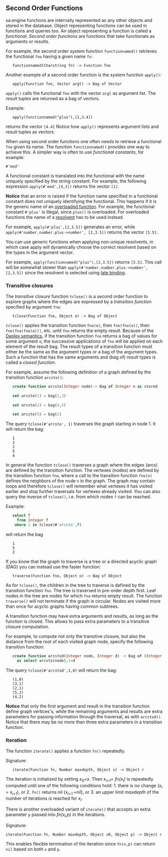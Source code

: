 ## Second Order Functions

sa.engine functions are internally represented as any other objects and stored in the database. Object representing functions can be used in functions and queries too. An object representing a function is called a *functional*. *Second order functions* are functions that take functionals as arguments or results.

For example, the second order system function `functionnamed()` retrieves the functional `fno` having a given name `fn`:
```
   functionnamed(Charstring fn) -> Function fno
```

Another example of a second order function is the system function `apply()`:
```
   apply(Function fno, Vector argl) -> Bag of Vector
```
`apply()` calls the functional `fno` with the vector `argl` as argument list. The result tuples are returned as a bag of vectors.

Example:
```
   apply(functionnamed("plus"),[1,3.4])
```  
returns the vector `[4.4]` Notice how `apply()` represents argument lists and result tuples as vectors.

When using second order functions one often needs to retrieve a functional `fno` given its name. The function `functionnamed()` provides one way to achieve this. A simpler way is often to use *functional constants*, for example:
```
#'mod'
```

A functional constant is translated into the functional with the name uniquely specified by the string constant. For example, the following expression `apply(#'mod',[4,3])` returns the vector `[1]`.

**Notice** that an error is raised if the function name specified in a functional constant does not uniquely identifying the functional. This happens if it is the generic name of an [overloaded function](/docs/md/osql/defining-functions.md#overloaded-functions). For example, the functional constant `#'plus'` is illegal, since `plus()` is overloaded. For overloaded functions the name of a [resolvent](/docs/md/osql/defining-functions.md#overloaded-functions) has to be used instead.

For example, `apply(#'plus',[2,3.5])` generates an error, while `apply(#'number.number.plus->number', [2,3.5])` returns the vector  `[5.5]`. 

You can use generic functions when applying non-unique resolvents, in which case apply will dynamically choose the correct resolvent based on the types in the argument vector.

For example, `apply(functionnamed("plus"),[2,3.5])` returns `[5.5]`. This call will be somewhat slower than `apply(#'number.number.plus->number',[2,3.5])` since the resolvent is selected using [late binding](/docs/md/osql/defining-functions.md#late-binding).

### <a name="transitive-closure"> Transitive closures

The *transitive closure* function `tclose()` is a second order function to explore graphs where the edges are expressed by a *transition function* specified by argument `fno`:
```
   tclose(Function fno, Object o) -> Bag of Object
```
`tclose()` applies the transition function `fno(o)`, then `fno(fno(o))`, then `fno(fno(fno(o)))`, etc. until `fno` returns the empty result. Because of the [Daplex semantics](/docs/md/osql/queries.md#nested-function-calls), if the transition function `fno` returns a bag of values for some argument `o`, the successive applications of `fno` will be applied on each element of the result bag. The result types of a transition function must either be the same as the argument types or a bag of the argument types. Such a function that has the same arguments and (bag of) result types is called a *closed function*. 

For example, assume the following definition of a graph defined by the transition function `arcsto()`:
```sql
   create function arcsto(Integer node)-> Bag of Integer n as stored
   
   set arcsto(1) = bag(2,3)
   
   set arcsto(2) = bag(4,5)
   
   set arcsto(5) = bag(1)
```
The query `tclose(#'arcsto', 1)` traverses the graph starting in node 1. It will return the bag:
```
   1
   3
   2
   5
   4
```

In general the function `tclose()` traverses a graph where the edges (arcs) are defined by the transition function. The vertexes (nodes) are defined by the transition function `fno`, where a call to the transition function `fno(n)` defines the neighbors of the node `n` in the graph. The graph may contain loops and therefore `tclose()` will remember what vertexes it has visited earlier and stop further traversals for vertexes already visited. You can also query the inverse of `tclose()`, i.e. from which nodes `f` can be reached.

Example:
```sql
   select f 
     from Integer f 
    where 1 in tclose(#'arcsto',f)
```
will return the bag
```
   1
   5
   2
```

If you know that the graph to traverse is a tree or a directed acyclic graph (DAG) you can instead use the faster function:
```
   traverse(Function fno, Object o) -> Bag of Object
```

As for `tclose()`, the children in the tree to traverse is defined by the transition function `fno`. The tree is traversed in pre-order depth first. Leaf nodes in the tree are nodes for which `fno` returns empty result. The function `traverse()` will not terminate if the graph is circular. Nodes are visited more than once for acyclic graphs having common subtrees.

A transition function may have extra arguments and results, as long as the function is closed. This allows to pass extra parameters to a transitive closure computation. 

For example, to compute not only the transitive closure, but also the distance from the root of each visited graph node, specify the following transition function:
```sql
   create function arcstod(Integer node, Integer d) -> Bag of (Integer,Integer)
     as select arcsto(node),1+d
```
The query `tclose(#'arcstod',1,0)` will return the bag:
```
   (1,0)
   (3,1)
   (2,1)
   (5,2)
   (4,2)
```

**Notice** that only the first argument and result in the transition function define graph vertices's, while the remaining arguments and results are extra parameters for passing information through the traversal, as with `arcstod()`. Notice that there may be no more than three extra parameters in a transition function.

### <a name="iterating-apply"> Iteration

The function `iterate()` applies a function `fn()` repeatedly. 

Signature:
```
   iterate(Function fn, Number maxdepth, Object x) -> Object r
```

The iteration is initialized by setting <i>x<sub>0</sub>=x</i>. Then <i>x<sub>i+1</sub>= fn(x<sub>i</sub>)</i> is repeatedly computed until one of the following conditions hold: 1. there is no change (<i>x<sub>i</sub></i> <i>= </i><i>x<sub>i+1</sub></i>), or 2. `fn()` returns nil (<i>x<sub>i+1 </sub></i><i>=nil</i>), or 3. an upper limit *maxdepth* of the number of iterations is reached for <i>x<sub>i</sub></i>.

There is another overloaded variant of `iterate()` that accepts an extra parameter `p` passed into *fn(x<sub>i</sub>,p)* in the iterations. 

Signature:
```
iterate(Function fn, Number maxdepth, Object x0, Object p) -> Object r
```
This enables flexible termination of the iteration since `fn(x,p)` can return `nil` based on both `x` and `p`.
